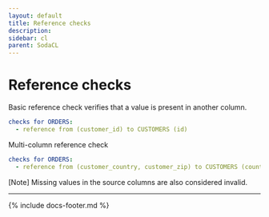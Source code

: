 ```yaml
---
layout: default
title: Reference checks
description: 
sidebar: cl
parent: SodaCL
---
```


# Reference checks

Basic reference check verifies that a value is present in another column.
```yaml
checks for ORDERS:
  - reference from (customer_id) to CUSTOMERS (id)
```

Multi-column reference check
```yaml
checks for ORDERS:
  - reference from (customer_country, customer_zip) to CUSTOMERS (country, zip)
```

[Note] Missing values in the source columns are also considered invalid.

---
{% include docs-footer.md %}
